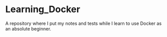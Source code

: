 # Learning_Docker
A repository where I put my notes and tests while I learn to use Docker as an absolute beginner.
